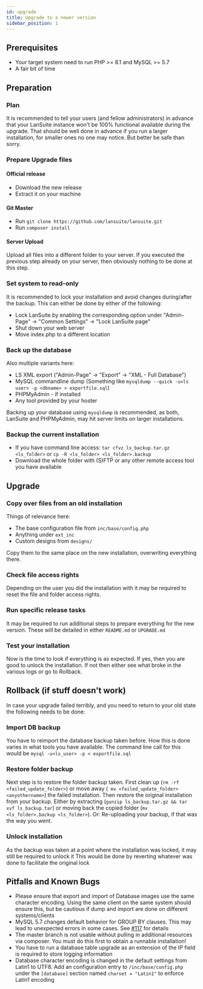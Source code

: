 ```yaml
---
id: upgrade
title: Upgrade to a newer version
sidebar_position: 1
---
```


## Prerequisites

* Your target system need to run PHP >= 8.1 and MySQL >= 5.7
* A fair bit of time

## Preparation

### Plan

It is recommended to tell your users (and fellow administrators) in advance that your LanSuite instance won't be 100% functional available during the upgrade.
That should be well done in advance if you run a larger installation, for smaller ones no one may notice. But better be safe than sorry.

### Prepare Upgrade files

#### Official release

* Download the new release
* Extract it on your machine

#### Git Master

* Run `git clone https://github.com/lansuite/lansuite.git`
* Run `composer install`

#### Server Upload

Upload all files into a different folder to your server.
If you executed the previous step already on your server, then obviously nothing to be done at this step.

### Set system to read-only

It is recommended to lock your installation and avoid changes during/after the backup.
This can either be done by either of the following:
* Lock LanSuite by enabling the corresponding option under "Admin-Page" -> "Common Settings" -> "Lock LanSuite page"
* Shut down your web server
* Move index.php to a different location

### Back up the database

Also multiple variants here:
* LS XML export ("Admin-Page" -> "Export" -> "XML - Full Database")
* MySQL commandline dump (Something like `mysqldump --quick -u<ls user> -p <dbname> > exportfile.sql`)
* PHPMyAdmin - if installed
* Any tool provided by your hoster

Backing up your database using `mysqldump` is recommended, as both, LanSuite and PHPMyAdmin, may hit server limits on larger installations.

### Backup the current installation

* If you have command line access: `tar cfvz ls_backup.tar.gz <ls_folder>` or `cp -R <ls_folder> <ls_folder>.backup`
* Download the whole folder with (S)FTP or any other remote access tool you have available

## Upgrade

### Copy over files from an old installation

Things of relevance here:
* The base configuration file from `inc/base/config.php`
* Anything under `ext_inc`
* Custom designs from `designs/`

Copy them to the same place on the new installation, overwriting everything there.

### Check file access rights

Depending on the user you did the installation with it may be required to reset the file and folder access rights.

### Run specific release tasks

It may be required to run additional steps to prepare everything for the new version.
These will be detailed in either `README.md` or `UPGRADE.md`

### Test your installation

Now is the time to look if everything is as expected.
If yes, then you are good to unlock the installation.
If not then either see what broke in the various logs or go to Rollback.

## Rollback (if stuff doesn't work)

In case your upgrade failed terribly, and you need to return to your old state the following needs to be done:

### Import DB backup

You have to reimport the database backup taken before. How this is done varies in what tools you have available.
The command line call for this would be `mysql -u<ls_user> -p < exportfile.sql`

### Restore folder backup

Next step is to restore the folder backup taken.
First clean up (`rm -rf <failed_update_folder>`) or move away (` mv <failed_update_folder> <anyothername>`) the failed installation.
Then restore the original installation from your backup.
Either by extracting (`gunzip ls_backup.tar.gz && tar xvf ls_backup.tar`) or moving back the copied folder (`mv <ls_folder>.backup <ls_folder>`).
Or: Re-uploading your backup, if that was the way you went.

### Unlock installation

As the backup was taken at a point where the installation was locked, it may still be required to unlock it
This would be done by reverting whatever was done to facilitate the original lock

## Pitfalls and Known Bugs

* Please ensure that export and import of Database images use the same character encoding. Using the same client on the same system should ensure this, but be cautious if dump and import are done on different systems/clients
* MySQL 5.7 changes default behavior for GROUP BY clauses. This may lead to unexpected errors in some cases. See [#117](https://github.com/lansuite/lansuite/issues/117) for details
* The master branch is not usable without pulling in additional resources via composer. You must do this first to obtain a runnable installation!
* You have to run a database table upgrade as an extension of the IP field is required to store logging information
* Database character encoding is changed in the default settings from Latin1 to UTF8. Add an configuration entry to `/inc/base/config.php` under the `[database]` section named `charset = "Latin1"` to enforce Latin1 encoding 
